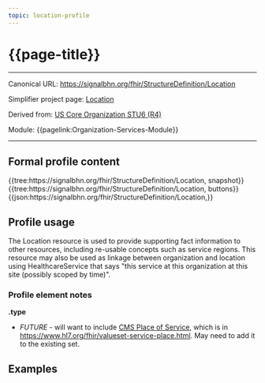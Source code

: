 ```yaml
---
topic: location-profile
---
```


# {{page-title}}

---

Canonical URL: https://signalbhn.org/fhir/StructureDefinition/Location

Simplifier project page: [Location](https://simplifier.net/signal-mso-fhir-profiles/locationprofile)

Derived from: [US Core Organization STU6 (R4)](http://hl7.org/fhir/us/core/STU6/StructureDefinition-us-core-location.html)

Module:  {{pagelink:Organization-Services-Module}}

---

## Formal profile content
<tabs>
	<tab title="Tree snapshot">
		{{tree:https://signalbhn.org/fhir/StructureDefinition/Location, snapshot}}
	</tab>
	<tab title="Tree, diff/hybrid/snapshot">
		{{tree:https://signalbhn.org/fhir/StructureDefinition/Location, buttons}}
	</tab>
	<tab title="JSON">
		{{json:https://signalbhn.org/fhir/StructureDefinition/Location,}}
	</tab>
</tabs>

## Profile usage

The Location resource is used to provide supporting fact information to other resources, including re-usable concepts such as service regions.  This resource may also be used as linkage between organization and location using HealthcareService that says "this service at this organization at this site (possibly scoped by time)".

### Profile element notes

**.type**
- *FUTURE* - will want to include [CMS Place of Service](https://www.cms.gov/Medicare/Coding/place-of-service-codes/Place_of_Service_Code_Set.html), which is in https://www.hl7.org/fhir/valueset-service-place.html.  May need to add it to the existing set.

## Examples


